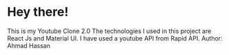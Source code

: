 # Hey there!
This is my Youtube Clone 2.0
The technologies I used in this project are React Js and Material UI.
I have used a youtube API from Rapid API.
Author: Ahmad Hassan
